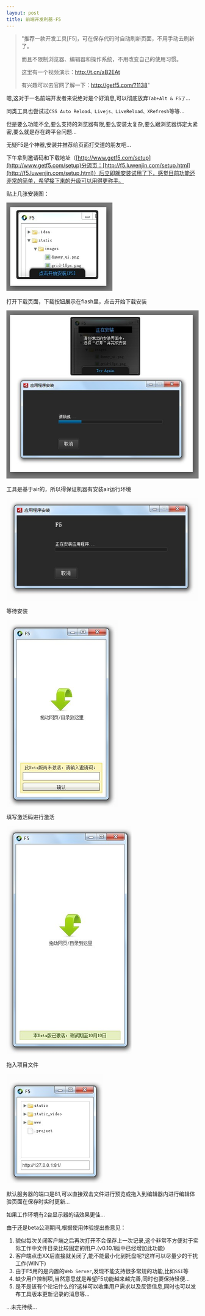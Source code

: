 ```yaml
---
layout: post
title: 前端开发利器-F5
---
```

> "推荐一款开发工具[F5]，可在保存代码时自动刷新页面，不用手动去刷新了。
> 
> 而且不限制浏览器、编辑器和操作系统，不用改变自己的使用习惯。
> 
> 这里有一个视频演示：http://t.cn/aB2EAt
> 
> 有兴趣可以去官网了解一下：http://getf5.com/?1138"

嗯,这对于一名前端开发者来说绝对是个好消息,可以彻底放弃`Tab+Alt & F5了`...

同类工具也尝试过`CSS Auto Reload、Livejs、LiveReload、XRefresh`等等...

但是要么功能不全,要么支持的浏览器有限,要么安装太复杂,要么跟浏览器绑定太紧密,要么就是存在跨平台问题...

无疑F5是个神器,安装并推荐给页面打交道的朋友吧...

下午拿到邀请码和下载地址（[http://www.getf5.com/setup](http://www.getf5.com/setup)分流页：[http://f5.luwenjin.com/setup.html](http://f5.luwenjin.com/setup.html)）后立即就安装试用了下，感觉目前功能还非常的简单，希望接下来的升级可以用得更称手。

贴上几张安装图：

![](/public/img/2011091416024880.jpg)

打开下载页面，下载按钮展示在flash里，点击开始下载安装

![](/public/img/2011091416043284.jpg)

工具是基于air的，所以得保证机器有安装air运行环境

![](/public/img/2011091416051837.jpg)

等待安装

![](/public/img/2011091416053143.jpg)

填写激活码进行激活

![](/public/img/2011091416075748.jpg)

拖入项目文件

![](/public/img/2011091416090682.jpg)

默认服务器的端口是81,可以直接双击文件进行预览或拖入到编辑器内进行编辑体验页面在保存时实时更新...

如果工作环境有2台显示器的话效果更佳...

由于还是beta公测期间,根据使用体验提出些意见：

1. 貌似每次关闭客户端之后再次打开不会保存上一次记录,这个非常不方便对于实际工作中文件目录比较固定的用户.(v0.10.1版中已经增加此功能)
2. 客户端点击XX后直接就关闭了,能不能最小化到托盘呢?这样可以尽量少的干扰工作(WIN下)
3. 由于F5用的是内置的`Web Server`,发现不能支持很多常规的功能,比如`SSI`等
4. 缺少用户控制项,当然意思就是希望F5功能越来越完善,同时也要保持轻便...
5. 是不是该有个论坛什么的?这样可以收集用户需求以及反馈信息,同时也可以发布工具版本更新记录的消息等...

...未完待续...